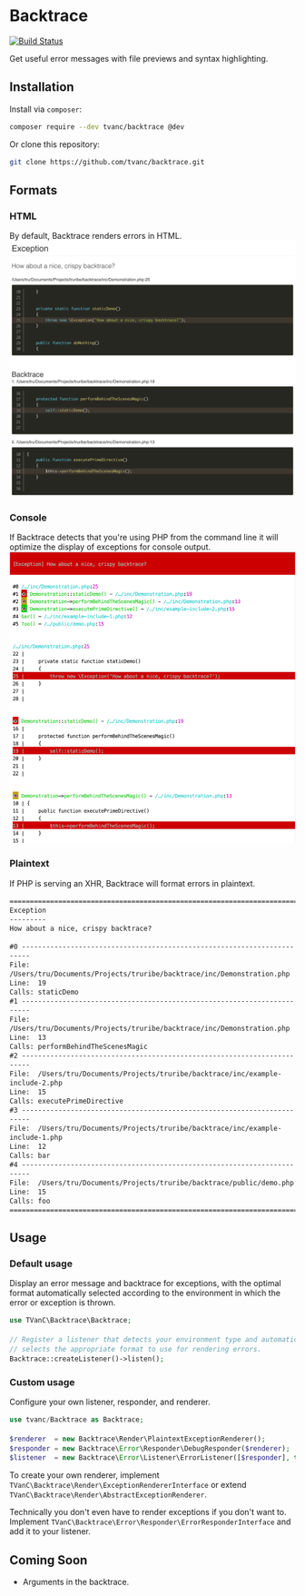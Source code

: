 # Backtrace
[![Build Status](https://travis-ci.org/tvanc/backtrace.svg?branch=master)](https://travis-ci.org/tvanc/backtrace)

Get useful error messages with file previews and syntax highlighting.

## Installation
Install via `composer`:
```bash
composer require --dev tvanc/backtrace @dev
```

Or clone this repository:
```bash
git clone https://github.com/tvanc/backtrace.git
```

## Formats

### HTML
By default, Backtrace renders errors in HTML.
![alt](docs/assets/html-backtrace.png)

### Console
If Backtrace detects that you're using PHP from the command line it will
optimize the display of exceptions for console output.
![alt](docs/assets/cli-backtrace.png)

### Plaintext
If PHP is serving an XHR, Backtrace will format errors in plaintext.

```text
===========================================================================
Exception
---------
How about a nice, crispy backtrace?

#0 ------------------------------------------------------------------------
File:  /Users/tru/Documents/Projects/truribe/backtrace/inc/Demonstration.php
Line:  19
Calls: staticDemo
#1 ------------------------------------------------------------------------
File:  /Users/tru/Documents/Projects/truribe/backtrace/inc/Demonstration.php
Line:  13
Calls: performBehindTheScenesMagic
#2 ------------------------------------------------------------------------
File:  /Users/tru/Documents/Projects/truribe/backtrace/inc/example-include-2.php
Line:  15
Calls: executePrimeDirective
#3 ------------------------------------------------------------------------
File:  /Users/tru/Documents/Projects/truribe/backtrace/inc/example-include-1.php
Line:  12
Calls: bar
#4 ------------------------------------------------------------------------
File:  /Users/tru/Documents/Projects/truribe/backtrace/public/demo.php
Line:  15
Calls: foo
===========================================================================

```

## Usage

### Default usage
Display an error message and backtrace for exceptions, with the optimal
format automatically selected according to the environment in which the error
or exception is thrown.

```php
use TVanC\Backtrace\Backtrace;

// Register a listener that detects your environment type and automatically
// selects the appropriate format to use for rendering errors.
Backtrace::createListener()->listen();
```

### Custom usage
Configure your own listener, responder, and renderer.
```php
use tvanc/Backtrace as Backtrace;

$renderer  = new Backtrace\Render\PlaintextExceptionRenderer();
$responder = new Backtrace\Error\Responder\DebugResponder($renderer);
$listener  = new Backtrace\Error\Listener\ErrorListener([$responder], true); 
```

To create your own renderer, implement
`TVanC\Backtrace\Render\ExceptionRendererInterface` 
or extend `TVanC\Backtrace\Render\AbstractExceptionRenderer`.

Technically you don't even have to render exceptions if you don't want to.
Implement `TVanC\Backtrace\Error\Responder\ErrorResponderInterface` and add it 
to your listener.

## Coming Soon
- Arguments in the backtrace.
